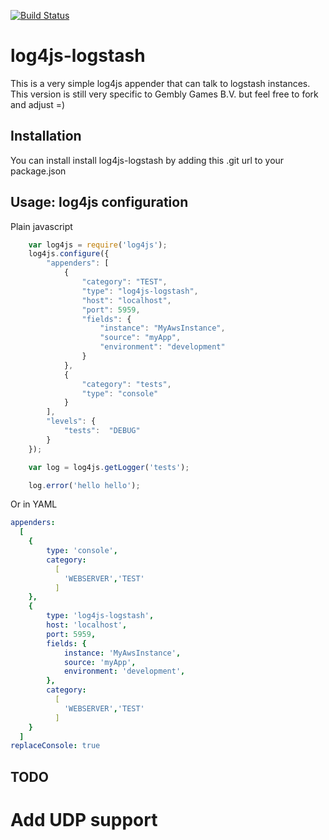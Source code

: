 [![Build Status](https://secure.travis-ci.org/gembly/log4js-logstash.png)](http://travis-ci.org/gembly/log4js-logstash)

log4js-logstash
===============

This is a very simple log4js appender that can talk to logstash instances. This version is still very specific to Gembly Games B.V. but feel free to fork and adjust =)

Installation
------------

You can install install log4js-logstash by adding this .git url to your package.json

Usage: log4js configuration
---------------------------
Plain javascript
```javascript
    var log4js = require('log4js');
    log4js.configure({
        "appenders": [
            {
                "category": "TEST",
                "type": "log4js-logstash",
                "host": "localhost",
                "port": 5959,
                "fields": {
                    "instance": "MyAwsInstance",
                    "source": "myApp",
                    "environment": "development"
                }
            },
            {
                "category": "tests",
                "type": "console"
            }
        ],
        "levels": {
            "tests":  "DEBUG"
        }
    });

    var log = log4js.getLogger('tests');

    log.error('hello hello');
```

Or in YAML
```yaml
appenders:
  [
    {
        type: 'console',
        category:
          [
            'WEBSERVER','TEST'
          ]
    },
    {
        type: 'log4js-logstash',
        host: 'localhost',
        port: 5959,
        fields: {
            instance: 'MyAwsInstance',
            source: 'myApp',
            environment: 'development',
        },
        category:
          [
            'WEBSERVER','TEST'
          ]
    }
  ]
replaceConsole: true
```

TODO
----
# Add UDP support

